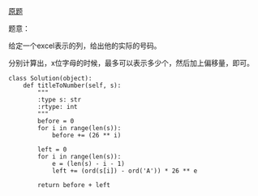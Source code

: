 [原题](https://leetcode.com/problems/excel-sheet-column-number/)

题意：

给定一个excel表示的列，给出他的实际的号码。


分别计算出，x位字母的时候，最多可以表示多少个，然后加上偏移量，即可。

```
class Solution(object):
    def titleToNumber(self, s):
        """
        :type s: str
        :rtype: int
        """
        before = 0
        for i in range(len(s)):
            before += (26 ** i)
        
        left = 0
        for i in range(len(s)):
            e = (len(s) - i - 1)
            left += (ord(s[i]) - ord('A')) * 26 ** e
        
        return before + left
```